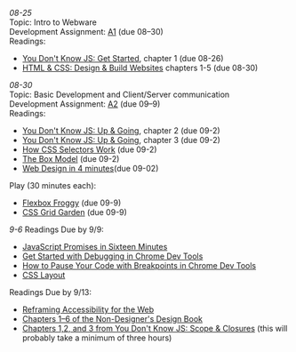 *08-25*  
Topic: Intro to Webware  
Development Assignment: [A1](https://github.com/cs4241-21a/a1-gettingstarted/blob/master/README.md) (due 08–30)  
Readings:  
- [You Don't Know JS: Get Started](https://github.com/getify/You-Dont-Know-JS/blob/2nd-ed/get-started/ch1.md), chapter 1 (due 08-26)
- [HTML & CSS: Design & Build Websites](https://wpi.primo.exlibrisgroup.com/discovery/fulldisplay?docid=alma9936730811904746&context=L&vid=01WPI_INST:Default&lang=en&search_scope=MyInst_and_CI&adaptor=Local%20Search%20Engine&tab=Everything&query=any,contains,Jon%20Duckett&offset=0) chapters 1-5 (due 08-30) 

*08-30*  
Topic: Basic Development and Client/Server communication  
Development Assignment: [A2](https://github.com/cs4241-21a/a2-shortstack/blob/master/README.md) (due 09–9)  
Readings:  
- [You Don't Know JS: Up & Going](https://github.com/getify/You-Dont-Know-JS/blob/2nd-ed/get-started/ch2.md), chapter 2 (due 09-2)
- [You Don't Know JS: Up & Going](https://github.com/getify/You-Dont-Know-JS/blob/2nd-ed/get-started/ch3.md), chapter 3 (due 09-2)
- [How CSS Selectors Work](https://css-tricks.com/how-css-selectors-work/) (due 09-2)
- [The Box Model](https://developer.mozilla.org/en-US/docs/Learn/CSS/Building_blocks/The_box_model) (due 09-2)
- [Web Design in 4 minutes](https://jgthms.com/web-design-in-4-minutes/)(due 09-02)

Play (30 minutes each):  
- [Flexbox Froggy](https://flexboxfroggy.com/) (due 09-9)
- [CSS Grid Garden](https://cssgridgarden.com/) (due 09-9)

*9-6*
Readings Due by 9/9:
- [JavaScript Promises in Sixteen Minutes](https://medium.com/quick-code/javascript-promises-in-twenty-minutes-3aac5b65b887)
- [Get Started with Debugging in Chrome Dev Tools](https://developers.google.com/web/tools/chrome-devtools/javascript/)
- [How to Pause Your Code with Breakpoints in Chrome Dev Tools](https://developers.google.com/web/tools/chrome-devtools/javascript/breakpoints)
- [CSS Layout](https://www.smashingmagazine.com/2018/05/guide-css-layout/)

Readings Due by 9/13:
- [Reframing Accessibility for the Web](https://alistapart.com/article/reframing-accessibility-for-the-web/)
- [Chapters 1–6 of the Non-Designer's Design Book](https://wpi.primo.exlibrisgroup.com/discovery/fulldisplay?docid=alma9936734734504746&context=L&vid=01WPI_INST:Default&lang=en&search_scope=MyInst_and_CI&adaptor=Local%20Search%20Engine&tab=Everything&query=any,contains,non-designer%27s%20design%20book&sortby=rank&mode=basic)
- [Chapters 1,2, and 3 from You Don't Know JS: Scope & Closures](https://github.com/getify/You-Dont-Know-JS/tree/1st-ed/scope%20%26%20closures) (this will probably take a minimum of three hours)
